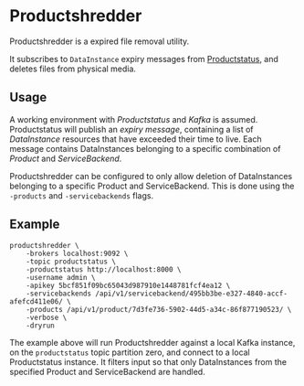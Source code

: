 # Productshredder

Productshredder is a expired file removal utility.

It subscribes to `DataInstance` expiry messages from
[Productstatus](https://github.com/metno/productstatus), and deletes files from
physical media.

## Usage

A working environment with _Productstatus_ and _Kafka_ is assumed.
Productstatus will publish an _expiry message_, containing a list of
_DataInstance_ resources that have exceeded their time to live. Each message
contains DataInstances belonging to a specific combination of _Product_ and
_ServiceBackend_.

Productshredder can be configured to only allow deletion of DataInstances
belonging to a specific Product and ServiceBackend. This is done using the
`-products` and `-servicebackends` flags.

## Example

```
productshredder \
    -brokers localhost:9092 \
    -topic productstatus \
    -productstatus http://localhost:8000 \
    -username admin \
    -apikey 5bcf851f09bc65043d987910e1448781fcf4ea12 \
    -servicebackends /api/v1/servicebackend/495bb3be-e327-4840-accf-afefcd411e06/ \
    -products /api/v1/product/7d3fe736-5902-44d5-a34c-86f877190523/ \
    -verbose \
    -dryrun
```

The example above will run Productshredder against a local Kafka instance, on
the `productstatus` topic partition zero, and connect to a local Productstatus
instance. It filters input so that only DataInstances from the specified
Product and ServiceBackend are handled.
